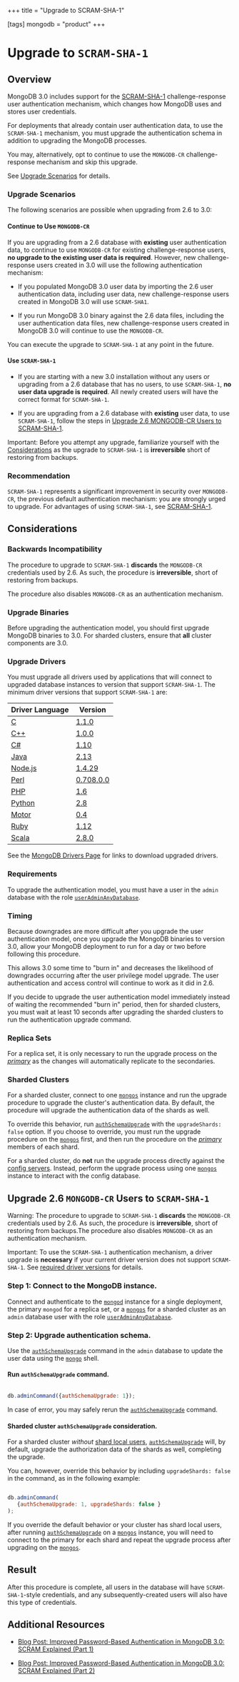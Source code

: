 +++
title = "Upgrade to SCRAM-SHA-1"

[tags]
mongodb = "product"
+++
# Upgrade to ``SCRAM-SHA-1``


## Overview

MongoDB 3.0 includes support for the [SCRAM-SHA-1](#authentication-scram-sha-1) challenge-response user authentication
mechanism, which changes how MongoDB uses and stores user credentials.

For deployments that already contain user authentication data, to use
the ``SCRAM-SHA-1`` mechanism, you must upgrade the authentication
schema in addition to upgrading the MongoDB processes.

You may, alternatively, opt to continue to use the ``MONGODB-CR``
challenge-response mechanism and skip this upgrade.

See [Upgrade Scenarios](#upgrade-scram-scenarios) for details.


### Upgrade Scenarios

The following scenarios are possible when upgrading from 2.6 to 3.0:


#### Continue to Use ``MONGODB-CR``

If you are upgrading from a 2.6 database with **existing** user
authentication data, to continue to use ``MONGODB-CR`` for existing
challenge-response users, **no upgrade to
the existing user data is required**. However, new challenge-response users
created in 3.0 will use the following authentication mechanism:

* If you populated MongoDB 3.0 user data by importing the 2.6 user authentication data, including user data, new challenge-response users created in MongoDB 3.0 will use ``SCRAM-SHA1``.

* If you run MongoDB 3.0 binary against the 2.6 data files, including the user authentication data files, new challenge-response users created in MongoDB 3.0 will continue to use the ``MONGODB-CR``.

You can execute the upgrade to ``SCRAM-SHA-1`` at any
point in the future.


#### Use ``SCRAM-SHA-1``

* If you are starting with a new 3.0 installation without any users or upgrading from a 2.6 database that has no users, to use ``SCRAM-SHA-1``, **no user data upgrade is required**. All newly created users will have the correct format for ``SCRAM-SHA-1``.

* If you are upgrading from a 2.6 database with **existing** user data, to use ``SCRAM-SHA-1``, follow the steps in [Upgrade 2.6 MONGODB-CR Users to SCRAM-SHA-1](#upgrade-mongodb-cr-to-scram).

Important: Before you attempt any upgrade, familiarize yourself with the [Considerations](#scram-considerations) as the upgrade to ``SCRAM-SHA-1`` is **irreversible** short of restoring from backups.


### Recommendation

``SCRAM-SHA-1`` represents a significant improvement in security over
``MONGODB-CR``, the previous default authentication mechanism: you are
strongly urged to upgrade. For advantages of using ``SCRAM-SHA-1``,
see [SCRAM-SHA-1](#authentication-scram-sha-1).


## Considerations


### Backwards Incompatibility

The procedure to upgrade to ``SCRAM-SHA-1`` **discards** the
``MONGODB-CR`` credentials used by 2.6. As such, the procedure is
**irreversible**, short of restoring from backups.

The procedure also disables ``MONGODB-CR`` as an authentication
mechanism.


### Upgrade Binaries

Before upgrading the authentication model, you should
first upgrade MongoDB binaries to 3.0. For sharded clusters, ensure
that **all** cluster components are 3.0.


### Upgrade Drivers

You must upgrade all drivers used by applications that will connect to
upgraded database instances to version that support ``SCRAM-SHA-1``.
The minimum driver versions that support ``SCRAM-SHA-1`` are:

| Driver Language | Version
| --------------- | -------
| [C](https://docs.mongodb.com/ecosystem/drivers/c) | [1.1.0](https://github.com/mongodb/mongo-c-driver/releases)
| [C++](https://github.com/mongodb/mongo-cxx-driver) | [1.0.0](https://github.com/mongodb/mongo-cxx-driver/releases)
| [C#](https://docs.mongodb.com/ecosystem/drivers/csharp) | [1.10](https://github.com/mongodb/mongo-csharp-driver/releases)
| [Java](https://docs.mongodb.com/ecosystem/drivers/java) | [2.13](https://github.com/mongodb/mongo-java-driver/releases)
| [Node.js](https://docs.mongodb.com/ecosystem/drivers/node-js) | [1.4.29](https://github.com/mongodb/node-mongodb-native/releases)
| [Perl](https://docs.mongodb.com/ecosystem/drivers/perl) | [0.708.0.0](http://search.cpan.org/dist/MongoDB/)
| [PHP](https://docs.mongodb.com/ecosystem/drivers/php) | [1.6](http://pecl.php.net/package/mongo)
| [Python](https://docs.mongodb.com/ecosystem/drivers/python) | [2.8](https://pypi.python.org/pypi/pymongo/)
| [Motor](https://docs.mongodb.com/ecosystem/drivers/python) | [0.4](https://pypi.python.org/pypi/motor/)
| [Ruby](https://docs.mongodb.com/ecosystem/drivers/ruby) | [1.12](https://rubygems.org/gems/mongo)
| [Scala](https://docs.mongodb.com/ecosystem/drivers/scala) | [2.8.0](https://github.com/mongodb/casbah/releases)

See the [MongoDB Drivers Page](https://docs.mongodb.com/ecosystem/drivers) for links to
download upgraded drivers.


### Requirements

To upgrade the authentication model, you must have a user in the
``admin`` database with the role [``userAdminAnyDatabase``](#userAdminAnyDatabase).


### Timing

Because downgrades are more difficult after you upgrade the user
authentication model, once you upgrade the MongoDB binaries to
version 3.0, allow your MongoDB deployment to run for a day or two
before following this procedure.

This allows 3.0 some time to "burn in" and decreases the likelihood
of downgrades occurring after the user privilege model upgrade. The
user authentication and access control will continue to work as
it did in 2.6.

If you decide to upgrade the user authentication
model immediately instead of waiting the recommended "burn in"
period, then for sharded clusters, you must wait at least 10 seconds
after upgrading the sharded clusters to run the authentication
upgrade command.


### Replica Sets

For a replica set, it is only necessary to run the upgrade process on
the [*primary*](#term-primary) as the changes will automatically replicate to
the secondaries.


### Sharded Clusters

For a sharded cluster, connect to one [``mongos``](#bin.mongos) instance and run the
upgrade procedure to upgrade the cluster's authentication data. By
default, the procedure will upgrade the authentication data of the
shards as well.

To override this behavior, run [``authSchemaUpgrade``](#dbcmd.authSchemaUpgrade) with the
``upgradeShards: false`` option. If you choose to
override, you must run the upgrade procedure on the [``mongos``](#bin.mongos)
first, and then run the procedure on the [*primary*](#term-primary) members of
each shard.

For a sharded cluster, do **not** run the upgrade process directly
against the [config servers](#). Instead, perform the upgrade
process using one [``mongos``](#bin.mongos) instance to interact with the
config database.


## Upgrade 2.6 ``MONGODB-CR`` Users to ``SCRAM-SHA-1``

Warning: The procedure to upgrade to ``SCRAM-SHA-1`` **discards** the ``MONGODB-CR`` credentials used by 2.6. As such, the procedure is **irreversible**, short of restoring from backups.The procedure also disables ``MONGODB-CR`` as an authentication mechanism.

Important: To use the ``SCRAM-SHA-1`` authentication mechanism, a driver upgrade is **necessary** if your current driver version does not support ``SCRAM-SHA-1``. See [required driver versions](#considerations-scram-sha-1-drivers) for details.


### Step 1: Connect to the MongoDB instance.

Connect and authenticate to the [``mongod``](#bin.mongod) instance for a
single deployment, the primary ``mongod`` for a replica set, or a
[``mongos``](#bin.mongos) for a sharded cluster as an ``admin`` database
user with the role [``userAdminAnyDatabase``](#userAdminAnyDatabase).


### Step 2: Upgrade authentication schema.

Use the [``authSchemaUpgrade``](#dbcmd.authSchemaUpgrade) command in the ``admin``
database to update the user data using the [``mongo``](#bin.mongo) shell.


#### Run ``authSchemaUpgrade`` command.

```javascript

db.adminCommand({authSchemaUpgrade: 1});

```

In case of error, you may safely rerun the
[``authSchemaUpgrade``](#dbcmd.authSchemaUpgrade) command.


#### Sharded cluster ``authSchemaUpgrade`` consideration.

For a sharded cluster *without* [shard local users](#sharding-security), [``authSchemaUpgrade``](#dbcmd.authSchemaUpgrade) will, by
default, upgrade the authorization data of the shards as well,
completing the upgrade.

You can, however, override this behavior by including
``upgradeShards: false`` in the command, as in the following
example:

```javascript

db.adminCommand(
   {authSchemaUpgrade: 1, upgradeShards: false }
);

```

If you override the default behavior or your cluster has shard
local users, after running [``authSchemaUpgrade``](#dbcmd.authSchemaUpgrade) on a
[``mongos``](#bin.mongos) instance, you will need to connect to the
primary for each shard and repeat the upgrade process after
upgrading on the [``mongos``](#bin.mongos).


## Result

After this procedure is complete, all users in the database will have
``SCRAM-SHA-1``-style credentials, and any subsequently-created users
will also have this type of credentials.


## Additional Resources

* [Blog Post: Improved Password-Based Authentication in MongoDB 3.0: SCRAM Explained (Part 1)](https://www.mongodb.com/blog/post/improved-password-based-authentication-mongodb-30-scram-explained-part-1?jmp=docs)

* [Blog Post: Improved Password-Based Authentication in MongoDB 3.0: SCRAM Explained (Part 2)](https://www.mongodb.com/blog/post/improved-password-based-authentication-mongodb-30-scram-explained-part-2?jmp=docs)
